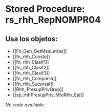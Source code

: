 # Stored Procedure: rs_rhh_RepNOMPR04

## Usa los objetos:
- [[Fn_Gen_GetMesLetras]]
- [[fn_rhh_Ccosto]]
- [[fn_rhh_Clasif1]]
- [[fn_rhh_Clasif2]]
- [[fn_rhh_Clasif3]]
- [[fn_rhh_Compania]]
- [[fn_rhh_Sucursal]]
- [[Rhh_PresupPrivGrup]]
- [[sp_rhhPresupPriv_MtoRhh_Eje]]

*No code available.*
